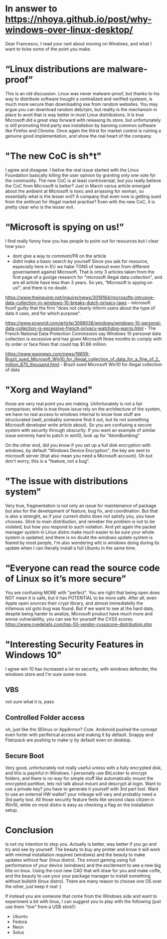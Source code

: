 # In answer to https://nhoya.github.io/post/why-windows-over-linux-desktop/

Dear Francesco,
I read your rant about moving on Windows, and what I want to ticke some of the point you make.

# “Linux distributions are malware-proof”

This is an old discussion.
Linux was never malware-proof, but thanks to his way to distribute software trought a centralized and verified systesm, is much more secure than downloading exe from random websites.
You may argue you can download random deb/rpm, but reality is the mechanism in place to avoit that is way better in most Linux distributions.
It is true Microsoft did a great step forward with releasing its store, but unfortunately is still promoting third party exe installation by banning common software like Firefox and Chrome.
Once again the thirst for market control is ruining a genuine good implementation, and show the real heart of the company.

# "The new CoC is sh*t"

I agree and disagree.
I belive the real issue started with the Linux Foundation basically killing the user opinion by granting only one vote for the community.
The new CoC is at least controversial, but you really believe the CoC from Microsoft is better? Just in March varius article emerged about the ambient at Microsoft is toxic and arrassing for woman, so essentially what is the lesser evil? A company that even now is getting sued from the antitrust for illegal market practise?
Even with the new CoC, it is pretty clear who is the lesser evil.

# “Microsoft is spying on us!”

I find really funny how you has people to point out for resources but i clear how you>
- dont give a way to comment/PR on the article
- didnt make a basic search by yourself
Since you ask for resource, especially here in EU we habe TONS of lawsuit even from different governament against Microsoft.
That is only 3 articles taken from the first page of a goolge research for "microsoft illegal data collection", and are all article have less than 3 years.
So yes, “Microsoft is spying on us!”, and there is no doubt.

https://www.theinquirer.net/inquirer/news/3019164/microsofts-intrusive-data-collection-in-windows-10-breaks-dutch-privacy-laws - microsoft founf guilty that the firm "does not clearly inform users about the type of data it uses, and for which purpose".

https://www.pcworld.com/article/3098038/windows/windows-10-personal-data-collection-is-excessive-french-privacy-watchdog-warns.html - The French National Data Protection Commission say Windows 10 personal data collection is excessive and has given Microsoft three months to comply with its order or face fines that could top $1.66 million.

https://www.waonews.com/news/16659-Brazil_sued_Microsoft_Win10_for_illegal_collection_of_data_for_a_fine_of_2_million_870_thousand.html - Brazil sued Microsoft Win10 for illegal collection of data

# "Xorg and Wayland"

those are very real point you are making.
Unfortunately is not a fair comparison; while is true those issue rely on the architecture of the system, we have no real access to windows internal to know how stuff are structurated (well, probably someone find it out, but its not something Microsoft developer write article about).
So you are confusing a secure system with security through obscurity. If you want an example of similar issue extremly hard to patch in win10, look up for "AtomBombing"

On the other end, did you know if you set up a full disk encryption with windows, by default "Windows Device Encryption", the key are sent to microsoft server (that also mean you need a Microsoft account). Oh but don't worry, this is a "feature, not a bug".

# "The issue with distributions system"

Very true, fragmentation is not only an issue for mainteinance of package but also for the development of feature, bug fix, and coordination.
But that is also a strenght, as if your current distro does not satisfy you, you have chooses.
Stick to main distribution, and remeber the problem is not to be violated, but how you respond to such violation.
And yet again the packet manager system in Linux distro make much easier to be sure your whole system is updated; and there is no doubt the windows update system is feared by most people, I'm also wondering wht is windows doing during its update when I can literally install a full Ubuntu in the same time.

# “Everyone can read the source code of Linux so it’s more secure”

You are confusing MORE with "perfect".
You are right that being open does NOT mean it is safe, but it has POTENTIAL to be more safe.
After all, even Apple open sources their crypt library, and almost immediatelly the infamous ssl goto bug was found.
But if we want to see at the hard data, despite being harder to analize, Microsoft product have much more and worse vulnerability, you can see for yourself the CVSS scores: https://www.cvedetails.com/top-50-vendor-cvssscore-distribution.php

# "Interesting Security Features in Windows 10"

I agree win 10 has increased a lot on security, with windows defender, the windows store and I'm sure some more.

## VBS

not sure what it is, pass

## Controlled Folder access

oh, just like the SElinux or AppArmor? Cute.
Andoroid pushed the concept even furter with periferical access and making it by default.
Snappy and Flatcpack are pushing to make iy by default even on desktop.

## Secure Boot

Very good, unfortunately not really useful unless with a fully encrypted disk, and this is payinful in Windows.
I personally use BitLocker to encrypt folders, and there is no way for simple stuff like automatically mount the encrypted partition, 
lets not talk about mount and descrypt at login.
Want to use a private key? you have to generate it yourself with 3rd part tool.
Want to use an external HW wallet? your mileage will vary and probably need a 3rd party tool.
All those security feature feels like second class citizen in Win10, while on most distro is easy as checking a flag on the installation setup.

# Conclusion

Is not my intention to stop you.
Actually is better, way better if you go and try and see by yourself.
The beauty to buy any printer and know it will work with minimal installation required (windows) and the beauty to make updates without fear (linux distro).
The smoot gaming using full performance of your device (windows) and the excitement to see a new big title on linux.
Using the cool new CAD that will draw for you and make coffe, and the beauty to use your your package manager to install something without bullshit (linux distro).
There are many reason to choose one OS over the other, just keep it real :)

If instead you are someone that come from the Windows side and want to experiment a bit with linux, I can suggest you to play with the following (just use them "live" from a USB stick!):
- Ubuntu
- Fedora
- Neon
- Solus
